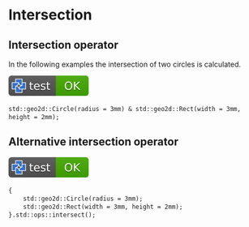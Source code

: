 # Intersection

## Intersection operator

In the following examples the intersection of two circles is calculated.

[![test](.test/intersection_operator.svg)](.test/intersection_operator.log)

```µcad,intersection_operator
std::geo2d::Circle(radius = 3mm) & std::geo2d::Rect(width = 3mm, height = 2mm);
```

## Alternative intersection operator

[![test](.test/intersection_alt_operator.svg)](.test/intersection_alt_operator.log)

```µcad,intersection_alt_operator
{
    std::geo2d::Circle(radius = 3mm);
    std::geo2d::Rect(width = 3mm, height = 2mm);
}.std::ops::intersect();
```
